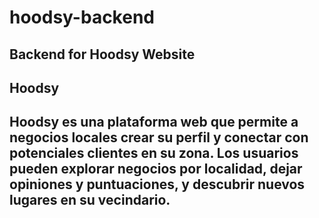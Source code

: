 # hoodsy-backend
Backend for Hoodsy Website
---
## Hoodsy
Hoodsy es una plataforma web que permite a negocios locales crear su perfil y conectar con potenciales clientes en su zona. Los usuarios pueden explorar negocios por localidad, dejar opiniones y puntuaciones, y descubrir nuevos lugares en su vecindario.
---
